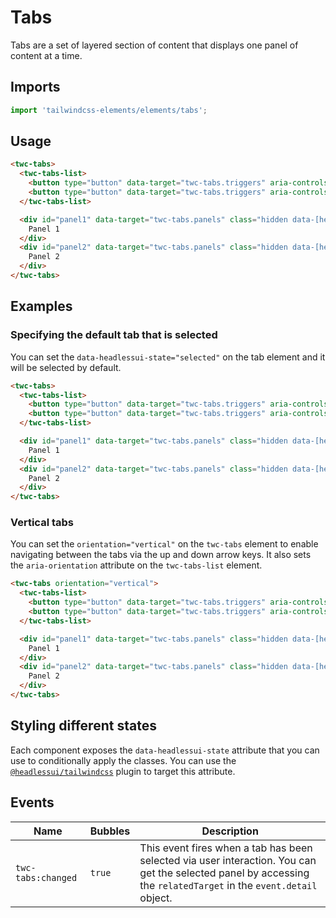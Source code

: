 # Tabs

Tabs are a set of layered section of content that displays one panel of content at a time.

## Imports

```js
import 'tailwindcss-elements/elements/tabs';
```

## Usage

```html
<twc-tabs>
  <twc-tabs-list>
    <button type="button" data-target="twc-tabs.triggers" aria-controls="panel1">Tab 1</button>
    <button type="button" data-target="twc-tabs.triggers" aria-controls="panel2">Tab 2</button>
  </twc-tabs-list>

  <div id="panel1" data-target="twc-tabs.panels" class="hidden data-[headlessui-state='selected']:block">
    Panel 1
  </div>
  <div id="panel2" data-target="twc-tabs.panels" class="hidden data-[headlessui-state='selected']:block">
    Panel 2
  </div>
</twc-tabs>
```

## Examples

### Specifying the default tab that is selected

You can set the `data-headlessui-state="selected"` on the tab element and it will be selected by default.

```html
<twc-tabs>
  <twc-tabs-list>
    <button type="button" data-target="twc-tabs.triggers" aria-controls="panel1">Tab 1</button>
    <button type="button" data-target="twc-tabs.triggers" aria-controls="panel2" data-headlessui-state="selected">Tab 2</button>
  </twc-tabs-list>

  <div id="panel1" data-target="twc-tabs.panels" class="hidden data-[headlessui-state='selected']:block">
    Panel 1
  </div>
  <div id="panel2" data-target="twc-tabs.panels" class="hidden data-[headlessui-state='selected']:block">
    Panel 2
  </div>
</twc-tabs>
```

### Vertical tabs

You can set the `orientation="vertical"` on the `twc-tabs` element to enable navigating between the tabs via the up and
down arrow keys. It also sets the `aria-orientation` attribute on the `twc-tabs-list` element.

```html
<twc-tabs orientation="vertical">
  <twc-tabs-list>
    <button type="button" data-target="twc-tabs.triggers" aria-controls="panel1">Tab 1</button>
    <button type="button" data-target="twc-tabs.triggers" aria-controls="panel2">Tab 2</button>
  </twc-tabs-list>

  <div id="panel1" data-target="twc-tabs.panels" class="hidden data-[headlessui-state='selected']:block">
    Panel 1
  </div>
  <div id="panel2" data-target="twc-tabs.panels" class="hidden data-[headlessui-state='selected']:block">
    Panel 2
  </div>
</twc-tabs>
```

## Styling different states

Each component exposes the `data-headlessui-state` attribute that you can use to conditionally apply the classes. You
can use the [`@headlessui/tailwindcss`](https://github.com/tailwindlabs/headlessui/tree/main/packages/%40headlessui-tailwindcss)
plugin to target this attribute.

## Events

| Name               | Bubbles   | Description                                                                                                                                                       |
| ------             | --------- | ------------                                                                                                                                                      |
| `twc-tabs:changed` | `true`    | This event fires when a tab has been selected via user interaction. You can get the selected panel by accessing the `relatedTarget` in the `event.detail` object. |
